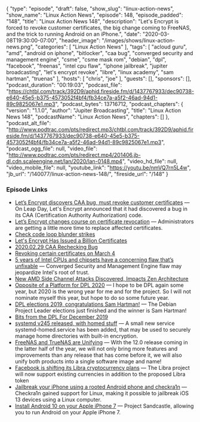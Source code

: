 {
  "type": "episode",
  "draft": false,
  "show_slug": "linux-action-news",
  "show_name": "Linux Action News",
  "episode": 148,
  "episode_padded": "148",
  "title": "Linux Action News 148",
  "description": "Let's Encrypt is forced to revoke customer certificates, the big change coming to FreeNAS, and the trick to running Android on an iPhone.",
  "date": "2020-03-08T19:30:00-07:00",
  "header_image": "/images/shows/linux-action-news.png",
  "categories": [
    "Linux Action News"
  ],
  "tags": [
    "acloud guru",
    "amd",
    "android on iphone",
    "bitlocker",
    "caa bug",
    "converged security and management engine",
    "csme",
    "csme mask rom",
    "debian",
    "dpl",
    "facebook",
    "freenas",
    "intel cpu flaw",
    "iphone jailbreak",
    "jupiter broadcasting",
    "let's encrypt revoke",
    "libre",
    "linux academy",
    "sam hartman",
    "truenas"
  ],
  "hosts": [
    "chris",
    "joe"
  ],
  "guests": [],
  "sponsors": [],
  "podcast_duration": "00:19:03",
  "podcast_file": "https://chtbl.com/track/392D9/aphid.fireside.fm/d/1437767933/dec90738-e640-45e5-b375-4573052f4bf4/fb34ce7a-a5f2-46ad-94d1-89c9825067e1.mp3",
  "podcast_bytes": 13716712,
  "podcast_chapters": {
    "version": "1.1.0",
    "author": "Jupiter Broadcasting",
    "title": "Linux Action News 148",
    "podcastName": "Linux Action News",
    "chapters": []
  },
  "podcast_alt_file": "http://www.podtrac.com/pts/redirect.mp3/chtbl.com/track/392D9/aphid.fireside.fm/d/1437767933/dec90738-e640-45e5-b375-4573052f4bf4/fb34ce7a-a5f2-46ad-94d1-89c9825067e1.mp3",
  "podcast_ogg_file": null,
  "video_file": "http://www.podtrac.com/pts/redirect.mp4/201406.jb-dl.cdn.scaleengine.net/lan/2020/lan-0148.mp4",
  "video_hd_file": null,
  "video_mobile_file": null,
  "youtube_link": "https://youtu.be/nmVQ7rn5L4w",
  "jb_url": "/140077/linux-action-news-148/",
  "fireside_url": "/148"
}


### Episode Links

  * [Let’s Encrypt discovers CAA bug, must revoke customer certificates](https://arstechnica.com/information-technology/2020/03/lets-encrypt-revoking-https-certs-due-to-certificate-authority-bug/ "Let’s Encrypt discovers CAA bug, must revoke customer certificates") — On Leap Day, Let's Encrypt announced that it had discovered a bug in its CAA (Certification Authority Authorization) code.
  * [Let’s Encrypt changes course on certificate revocation](https://arstechnica.com/information-technology/2020/03/lets-encrypt-holds-off-on-revocation-of-certificates/ "Let’s Encrypt changes course on certificate revocation") — Administrators are getting a little more time to replace affected certificates.
  * [Check code loop blunder strikes](https://www.theregister.co.uk/2020/03/03/lets_encrypt_cert_revocation/ "Check code loop blunder strikes")
  * [Let's Encrypt Has Issued a Billion Certificates](https://letsencrypt.org/2020/02/27/one-billion-certs.html "Let's Encrypt Has Issued a Billion Certificates")
  * [2020.02.29 CAA Rechecking Bug](https://community.letsencrypt.org/t/2020-02-29-caa-rechecking-bug/114591 "2020.02.29 CAA Rechecking Bug")
  * [Revoking certain certificates on March 4](https://community.letsencrypt.org/t/revoking-certain-certificates-on-march-4/114864 "Revoking certain certificates on March 4")
  * [5 years of Intel CPUs and chipsets have a concerning flaw that’s unfixable](https://arstechnica.com/information-technology/2020/03/5-years-of-intel-cpus-and-chipsets-have-a-concerning-flaw-thats-unfixable/ "5 years of Intel CPUs and chipsets have a concerning flaw that’s unfixable") — Converged Security and Management Engine flaw may jeopardize Intel's root of trust.
  * [New AMD Side Channel Attacks Discovered, Impacts Zen Architecture](https://www.tomshardware.com/uk/news/new-amd-side-channel-attacks-discovered-impacts-zen-architecture "New AMD Side Channel Attacks Discovered, Impacts Zen Architecture")
  * [Opposite of a Platform for DPL 2020](https://lists.debian.org/debian-vote/2020/03/msg00000.html "Opposite of a Platform for DPL 2020") — I hope to be DPL again some year, but 2020 is the wrong year for me and for the project. So I will not nominate myself this year, but hope to do so some future year.
  * [DPL elections 2019, congratulations Sam Hartman!](https://bits.debian.org/2019/04/results-dpl-elections-2019.html "DPL elections 2019, congratulations Sam Hartman!") — The Debian Project Leader elections just finished and the winner is Sam Hartman!
  * [Bits from the DPL For December 2019](https://lists.debian.org/debian-devel-announce/2020/01/msg00003.html "Bits from the DPL For December 2019")
  * [systemd v245 released, with homed stuff](https://github.com/systemd/systemd/blob/v245/NEWS "systemd v245 released, with homed stuff") — A small new service systemd-homed.service has been added, that may be used to securely manage home directories with built-in encryption.
  * [FreeNAS and TrueNAS are Unifying](https://www.ixsystems.com/blog/freenas-truenas-unification/ "FreeNAS and TrueNAS are Unifying") — With the 12.0 release coming in the latter half of the year, we will not only bring more features and improvements than any release that has come before it, we will also unify both products into a single software image and name!
  * [Facebook is shifting its Libra cryptocurrency plans](https://www.theverge.com/2020/3/3/21163658/facebook-libra-cryptocurrency-token-ditching-plans-calibra-wallet-delay "Facebook is shifting its Libra cryptocurrency plans") — The Libra project will now support existing currencies in addition to the proposed Libra token
  * [Jailbreak your iPhone using a rooted Android phone and checkra1n](https://www.xda-developers.com/jailbreak-apple-iphone-using-checkra1n-rooted-android-phone/ "Jailbreak your iPhone using a rooted Android phone and checkra1n") — Checkra1n gained support for Linux, making it possible to jailbreak iOS 13 devices using a Linux computer.
  * [Install Android 10 on your Apple iPhone 7](https://www.xda-developers.com/install-android-10-apple-iphone-7-plus-project-sandcastle-checkra1n-jailbreak/ "Install Android 10 on your Apple iPhone 7") — Project Sandcastle, allowing you to run Android on your Apple iPhone 7.


